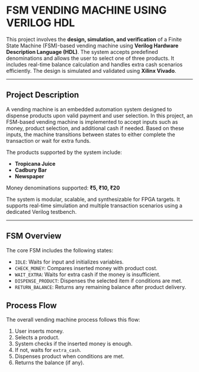 # FSM VENDING MACHINE USING VERILOG HDL

This project involves the **design, simulation, and verification** of a Finite State Machine (FSM)-based vending machine using **Verilog Hardware Description Language (HDL)**. The system accepts predefined denominations and allows the user to select one of three products. It includes real-time balance calculation and handles extra cash scenarios efficiently. The design is simulated and validated using **Xilinx Vivado**.

---

## Project Description

A vending machine is an embedded automation system designed to dispense products upon valid payment and user selection. In this project, an FSM-based vending machine is implemented to accept inputs such as money, product selection, and additional cash if needed. Based on these inputs, the machine transitions between states to either complete the transaction or wait for extra funds.

The products supported by the system include:
- **Tropicana Juice**
- **Cadbury Bar**
- **Newspaper**

Money denominations supported: **₹5, ₹10, ₹20**

The system is modular, scalable, and synthesizable for FPGA targets. It supports real-time simulation and multiple transaction scenarios using a dedicated Verilog testbench.

---

## FSM Overview

The core FSM includes the following states:
- `IDLE`: Waits for input and initializes variables.
- `CHECK_MONEY`: Compares inserted money with product cost.
- `WAIT_EXTRA`: Waits for extra cash if the money is insufficient.
- `DISPENSE_PRODUCT`: Dispenses the selected item if conditions are met.
- `RETURN_BALANCE`: Returns any remaining balance after product delivery.


## Process Flow

The overall vending machine process follows this flow:

1. User inserts money.
2. Selects a product.
3. System checks if the inserted money is enough.
4. If not, waits for `extra_cash`.
5. Dispenses product when conditions are met.
6. Returns the balance (if any).



